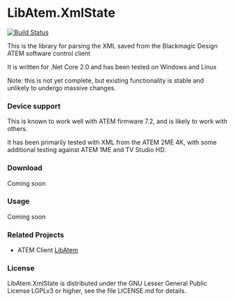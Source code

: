 # LibAtem.XmlState

[![Build Status](https://travis-ci.org/LibAtem/LibAtem.XmlState.svg?branch=master)](https://travis-ci.org/LibAtem/LibAtem.XmlState)

This is the library for parsing the XML saved from the Blackmagic Design ATEM software control client

It is written for .Net Core 2.0 and has been tested on Windows and Linux

Note: this is not yet complete, but existing functionality is stable and unlikely to undergo massive changes.

### Device support
This is known to work well with ATEM firmware 7.2, and is likely to work with others.

It has been primarily tested with XML from the ATEM 2ME 4K, with some additional testing against ATEM 1ME and TV Studio HD.

### Download
Coming soon

### Usage
Coming soon

### Related Projects
* ATEM Client [LibAtem](https://github.com/LibAtem/LibAtem)

### License

LibAtem.XmlState is distributed under the GNU Lesser General Public License LGPLv3 or higher, see the file LICENSE.md for details.


